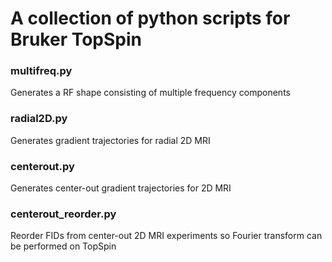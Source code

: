 # A collection of python scripts for Bruker TopSpin

### multifreq.py
Generates a RF shape consisting of multiple frequency components

### radial2D.py
Generates gradient trajectories for radial 2D MRI

### centerout.py
Generates center-out gradient trajectories for 2D MRI

### centerout_reorder.py
Reorder FIDs from center-out 2D MRI experiments so Fourier transform can be performed on TopSpin
